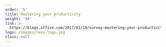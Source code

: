 ```yaml
---
order: '5'
title: Mastering your productivity
weight: '10'
link: >-
  https://blogs.office.com/2017/01/10/survey-mastering-your-productivity-in-2017/
logo: /images/levo-logo.jpg
class: null
---
```










